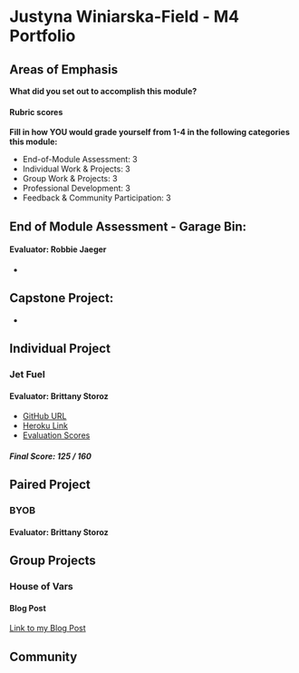 # Justyna Winiarska-Field - M4 Portfolio

## Areas of Emphasis
**What did you set out to accomplish this module?**

#### Rubric scores 
**Fill in how YOU would grade yourself from 1-4 in the following categories this module:**
- End-of-Module Assessment: 3
- Individual Work & Projects: 3
- Group Work & Projects: 3
- Professional Development: 3
- Feedback & Community Participation: 3

## End of Module Assessment - Garage Bin: 
#### Evaluator: Robbie Jaeger
- 

## Capstone Project:
-

## Individual Project

### Jet Fuel
#### Evaluator: Brittany Storoz

* [GitHub URL](https://github.com/JustynaField/jet-fuel)
* [Heroku Link](https://justyna-jet-fuel.herokuapp.com/)
* [Evaluation Scores](https://github.com/turingschool/front-end-submissions-public/blob/master/1703/mod-4/jet-fuel/justyna-field.md)

##### Final Score: 125 / 160

## Paired Project

### BYOB
#### Evaluator: Brittany Storoz

## Group Projects

### House of Vars

#### Blog Post
[Link to my Blog Post](https://medium.com/@justyna.field/jumping-into-open-source-a-head-first-approach-to-contributing-to-an-existing-code-base-2b3961a4ea5e)

## Community
